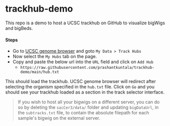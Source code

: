 # trackhub-demo

This repo is a demo to host a UCSC trackhub on GitHub to visualize bigWigs and bigBeds.

#### Steps

- Go to [UCSC genome browser](https://genome.ucsc.edu/) and goto `My Data > Track Hubs`
- Now select the `My Hubs` tab on the page.
- Copy and paste the below url into the `URL` field and click on `Add Hub`
  - `https://raw.githubusercontent.com/prashantkuntala/trackhub-demo/main/hub.txt`

This should load the trackhub. UCSC genome browser will redirect after selecting the organism specified in the `hub.txt` file. Click on `Go` and you should see your trackhub loaded as a section in the track selector interface.

> If you wish to host all your bigwigs on a different server, you can do so by deleting the `sacCer3/data/` folder and updating `bigDataUrl`, in the `subtracks.txt` file, to contain the absolute filepath for each sample's bigwig on the external server.
